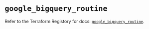 # `google_bigquery_routine`

Refer to the Terraform Registory for docs: [`google_bigquery_routine`](https://registry.terraform.io/providers/hashicorp/google/5.26.0/docs/resources/bigquery_routine).
